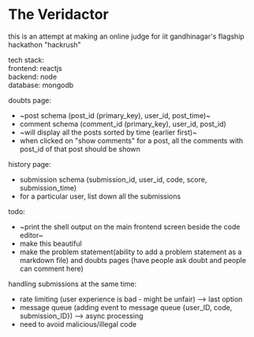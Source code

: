 # The Veridactor

this is an attempt at making an online judge for iit gandhinagar's flagship hackathon "hackrush"

tech stack:<br>
frontend: reactjs <br> 
backend: node <br>
database: mongodb <br>

doubts page: 
- ~post schema (post_id (primary_key), user_id, post_time)~
- comment schema (comment_id (primary_key), user_id, post_id) 
- ~will display all the posts sorted by time (earlier first)~
- when clicked on "show comments" for a post, all the comments with post_id of that post should be shown 

history page:
- submission schema (submission_id, user_id, code, score, submission_time)
- for a particular user, list down all the submissions 

todo: 
- ~print the shell output on the main frontend screen beside the code editor~
- make this beautiful
- make the problem statement(ability to add a problem statement as a markdown file) and doubts pages (have people ask doubt and people can comment here) 

handling submissions at the same time: 
- rate limiting (user experience is bad - might be unfair) --> last option
- message queue (adding event to message queue {user_ID, code, submission_ID}) --> async processing 
- need to avoid malicious/illegal code
